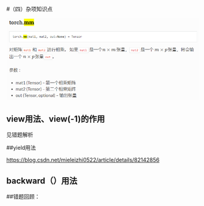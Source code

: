 #（四）杂项知识点

![image-20200212160802028](image/image-20200212160802028.png)

## view用法、view(-1)的作用

见错题解析

##yield用法

https://blog.csdn.net/mieleizhi0522/article/details/82142856

## backward（）用法



##错题回顾：
